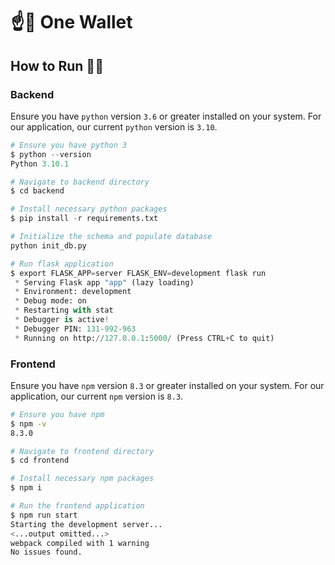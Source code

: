 # ☝️👛 One Wallet



## How to Run 👷🏻

### Backend

Ensure you have `python` version `3.6` or greater installed on your system. For our application, our current `python` version is `3.10`.  

```python
# Ensure you have python 3
$ python --version
Python 3.10.1

# Navigate to backend directory
$ cd backend

# Install necessary python packages
$ pip install -r requirements.txt

# Initialize the schema and populate database
python init_db.py

# Run flask application
$ export FLASK_APP=server FLASK_ENV=development flask run
 * Serving Flask app "app" (lazy loading)
 * Environment: development
 * Debug mode: on
 * Restarting with stat
 * Debugger is active!
 * Debugger PIN: 131-992-963
 * Running on http://127.0.0.1:5000/ (Press CTRL+C to quit)
```

### Frontend

Ensure you have `npm` version `8.3` or greater installed on your system. For our application, our current `npm` version is `8.3`.  

```bash
# Ensure you have npm
$ npm -v
8.3.0

# Navigate to frontend directory
$ cd frontend

# Install necessary npm packages
$ npm i

# Run the frontend application
$ npm run start
Starting the development server...
<...output omitted...>
webpack compiled with 1 warning
No issues found.
```
